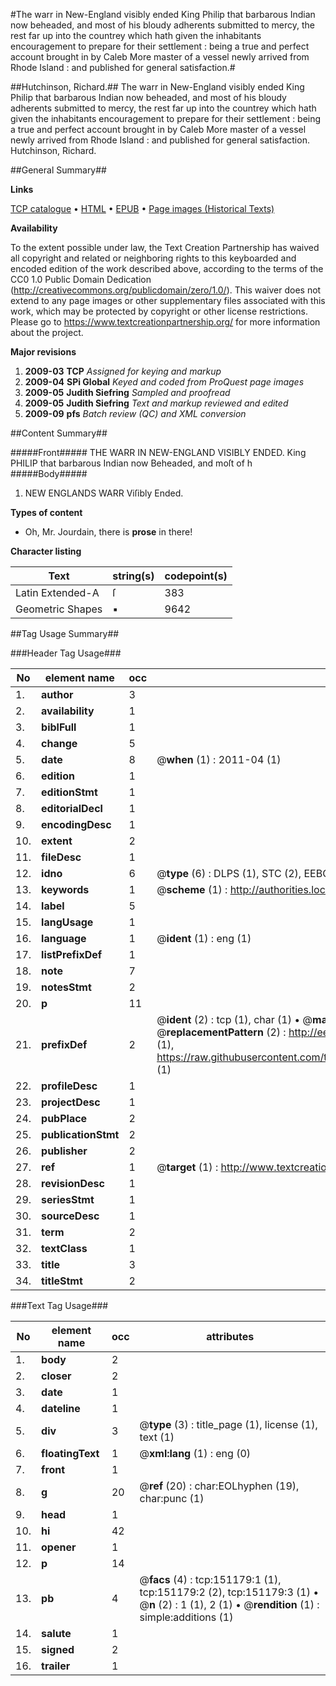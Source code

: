 #The warr in New-England visibly ended King Philip that barbarous Indian now beheaded, and most of his bloudy adherents submitted to mercy, the rest far up into the countrey which hath given the inhabitants encouragement to prepare for their settlement : being a true and perfect account brought in by Caleb More master of a vessel newly arrived from Rhode Island : and published for general satisfaction.#

##Hutchinson, Richard.##
The warr in New-England visibly ended King Philip that barbarous Indian now beheaded, and most of his bloudy adherents submitted to mercy, the rest far up into the countrey which hath given the inhabitants encouragement to prepare for their settlement : being a true and perfect account brought in by Caleb More master of a vessel newly arrived from Rhode Island : and published for general satisfaction.
Hutchinson, Richard.

##General Summary##

**Links**

[TCP catalogue](http://www.ota.ox.ac.uk/tcp/)  • 
[HTML](http://tei.it.ox.ac.uk/tcp/Texts-HTML/free/A86/A86940.html)  • 
[EPUB](http://tei.it.ox.ac.uk/tcp/Texts-EPUB/free/A86/A86940.epub) • 
[Page images (Historical Texts)](https://historicaltexts.jisc.ac.uk/eebo-42475054e)

**Availability**

To the extent possible under law, the Text Creation Partnership has waived all copyright and related or neighboring rights to this keyboarded and encoded edition of the work described above, according to the terms of the CC0 1.0 Public Domain Dedication (http://creativecommons.org/publicdomain/zero/1.0/). This waiver does not extend to any page images or other supplementary files associated with this work, which may be protected by copyright or other license restrictions. Please go to https://www.textcreationpartnership.org/ for more information about the project.

**Major revisions**

1. __2009-03__ __TCP__ *Assigned for keying and markup*
1. __2009-04__ __SPi Global__ *Keyed and coded from ProQuest page images*
1. __2009-05__ __Judith Siefring__ *Sampled and proofread*
1. __2009-05__ __Judith Siefring__ *Text and markup reviewed and edited*
1. __2009-09__ __pfs__ *Batch review (QC) and XML conversion*

##Content Summary##

#####Front#####
THE WARR IN NEW-ENGLAND VISIBLY ENDED. King PHILIP that barbarous Indian now Beheaded, and moſt of h
#####Body#####

1. NEW ENGLANDS WARR Viſibly Ended.

**Types of content**

  * Oh, Mr. Jourdain, there is **prose** in there!

**Character listing**


|Text|string(s)|codepoint(s)|
|---|---|---|
|Latin Extended-A|ſ|383|
|Geometric Shapes|▪|9642|

##Tag Usage Summary##

###Header Tag Usage###

|No|element name|occ|attributes|
|---|---|---|---|
|1.|__author__|3||
|2.|__availability__|1||
|3.|__biblFull__|1||
|4.|__change__|5||
|5.|__date__|8| @__when__ (1) : 2011-04 (1)|
|6.|__edition__|1||
|7.|__editionStmt__|1||
|8.|__editorialDecl__|1||
|9.|__encodingDesc__|1||
|10.|__extent__|2||
|11.|__fileDesc__|1||
|12.|__idno__|6| @__type__ (6) : DLPS (1), STC (2), EEBO-CITATION (1), OCLC (1), VID (1)|
|13.|__keywords__|1| @__scheme__ (1) : http://authorities.loc.gov/ (1)|
|14.|__label__|5||
|15.|__langUsage__|1||
|16.|__language__|1| @__ident__ (1) : eng (1)|
|17.|__listPrefixDef__|1||
|18.|__note__|7||
|19.|__notesStmt__|2||
|20.|__p__|11||
|21.|__prefixDef__|2| @__ident__ (2) : tcp (1), char (1)  •  @__matchPattern__ (2) : ([0-9\-]+):([0-9IVX]+) (1), (.+) (1)  •  @__replacementPattern__ (2) : http://eebo.chadwyck.com/downloadtiff?vid=$1&page=$2 (1), https://raw.githubusercontent.com/textcreationpartnership/Texts/master/tcpchars.xml#$1 (1)|
|22.|__profileDesc__|1||
|23.|__projectDesc__|1||
|24.|__pubPlace__|2||
|25.|__publicationStmt__|2||
|26.|__publisher__|2||
|27.|__ref__|1| @__target__ (1) : http://www.textcreationpartnership.org/docs/. (1)|
|28.|__revisionDesc__|1||
|29.|__seriesStmt__|1||
|30.|__sourceDesc__|1||
|31.|__term__|2||
|32.|__textClass__|1||
|33.|__title__|3||
|34.|__titleStmt__|2||


###Text Tag Usage###

|No|element name|occ|attributes|
|---|---|---|---|
|1.|__body__|2||
|2.|__closer__|2||
|3.|__date__|1||
|4.|__dateline__|1||
|5.|__div__|3| @__type__ (3) : title_page (1), license (1), text (1)|
|6.|__floatingText__|1| @__xml:lang__ (1) : eng (0)|
|7.|__front__|1||
|8.|__g__|20| @__ref__ (20) : char:EOLhyphen (19), char:punc (1)|
|9.|__head__|1||
|10.|__hi__|42||
|11.|__opener__|1||
|12.|__p__|14||
|13.|__pb__|4| @__facs__ (4) : tcp:151179:1 (1), tcp:151179:2 (2), tcp:151179:3 (1)  •  @__n__ (2) : 1 (1), 2 (1)  •  @__rendition__ (1) : simple:additions (1)|
|14.|__salute__|1||
|15.|__signed__|2||
|16.|__trailer__|1||
